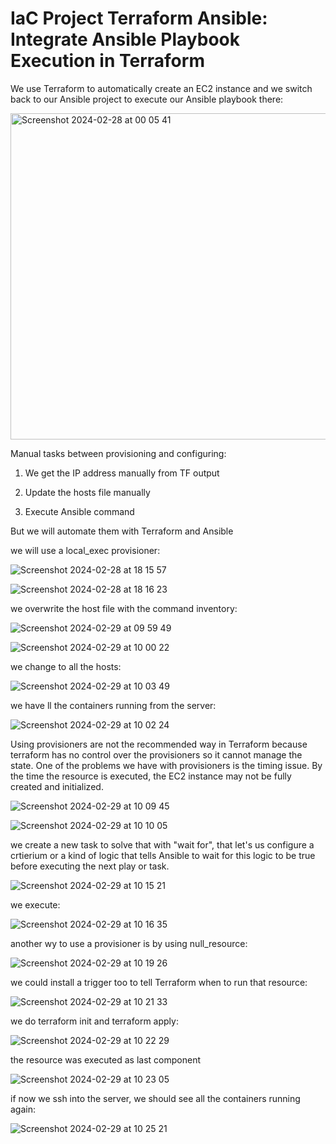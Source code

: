 # IaC Project Terraform Ansible: Integrate Ansible Playbook Execution in Terraform


We use Terraform to automatically create an EC2 instance and we switch back to our Ansible project to execute our Ansible playbook there: 

<img width="522" alt="Screenshot 2024-02-28 at 00 05 41" src="https://github.com/redjules/IaaC-Project-Terraform-Ansible/assets/106017493/4c315905-82a2-4618-894e-ca77b99cabf1">

Manual tasks between provisioning and configuring:

1) We get the IP address manually from TF output

2) Update the hosts file manually

3) Execute Ansible command


But we will automate them with Terraform and Ansible

we will use a local_exec provisioner:


![Screenshot 2024-02-28 at 18 15 57](https://github.com/redjules/IaaC-Project-Terraform-Ansible/assets/106017493/60cbdb66-73cf-4523-942c-cb6fd8b5ba9b)


![Screenshot 2024-02-28 at 18 16 23](https://github.com/redjules/IaaC-Project-Terraform-Ansible/assets/106017493/75352763-182a-4ed4-a679-7621bb124d4e)

we overwrite the host file with the command inventory:

![Screenshot 2024-02-29 at 09 59 49](https://github.com/redjules/IaaC-Project-Terraform-Ansible/assets/106017493/2fae4010-5cd5-4e22-9809-6e057dbfc754)


![Screenshot 2024-02-29 at 10 00 22](https://github.com/redjules/IaaC-Project-Terraform-Ansible/assets/106017493/13c13a03-5b84-49fc-bed8-28d70dfaaff4)

we change to all the hosts:

![Screenshot 2024-02-29 at 10 03 49](https://github.com/redjules/IaaC-Project-Terraform-Ansible/assets/106017493/aa1bfe68-65b2-4d46-87ec-fa870d5d8c87)


we have ll the containers running from the server:

![Screenshot 2024-02-29 at 10 02 24](https://github.com/redjules/IaaC-Project-Terraform-Ansible/assets/106017493/f7e8d78b-f3d8-4c06-9550-e0a2ce7030f4)

Using provisioners are not the recommended way in Terraform because terraform has no control over the provisioners so it cannot manage the state. One of the problems we have with provisioners is the timing issue. By the time the resource is executed, the EC2 instance may not be fully created and initialized. 


![Screenshot 2024-02-29 at 10 09 45](https://github.com/redjules/IaaC-Project-Terraform-Ansible/assets/106017493/3774792a-0580-44a7-b467-d04d08a14afd)


![Screenshot 2024-02-29 at 10 10 05](https://github.com/redjules/IaaC-Project-Terraform-Ansible/assets/106017493/59afa50a-da2f-45c2-843e-b27e6a93380c)

we create a new task to solve that with "wait for", that let's us configure a crtierium or a kind of logic that tells Ansible to wait for this logic to be true before executing the next play or task.

![Screenshot 2024-02-29 at 10 15 21](https://github.com/redjules/IaaC-Project-Terraform-Ansible/assets/106017493/0d2e6118-da39-448a-a391-ce5ce035da4f)

we execute:


![Screenshot 2024-02-29 at 10 16 35](https://github.com/redjules/IaaC-Project-Terraform-Ansible/assets/106017493/676d536a-1560-403b-bc9f-7fe962331852)

another wy to use a provisioner is by using null_resource:

![Screenshot 2024-02-29 at 10 19 26](https://github.com/redjules/IaaC-Project-Terraform-Ansible/assets/106017493/34c99265-843f-404a-8641-1438c63b3070)


we could install a trigger too to tell Terraform when to run that resource:


![Screenshot 2024-02-29 at 10 21 33](https://github.com/redjules/IaaC-Project-Terraform-Ansible/assets/106017493/7c0a8d62-5134-4bb8-b4b4-91d6e3ea21c4)

we do terraform init and terraform apply:

![Screenshot 2024-02-29 at 10 22 29](https://github.com/redjules/IaaC-Project-Terraform-Ansible/assets/106017493/8aeac2dd-6102-4b57-a52a-35994e3d2bbf)

the resource was executed as last component

![Screenshot 2024-02-29 at 10 23 05](https://github.com/redjules/IaaC-Project-Terraform-Ansible/assets/106017493/39be47dd-5971-406d-9144-db6d4f329f0a)

if now we ssh into the server, we should see all the containers running again:

![Screenshot 2024-02-29 at 10 25 21](https://github.com/redjules/IaaC-Project-Terraform-Ansible/assets/106017493/234e144e-7073-436d-95e6-6a8d0a955973)


